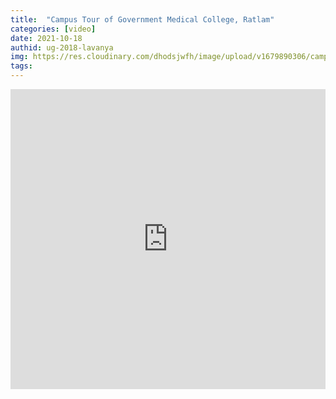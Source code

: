 ```yaml
---
title:  "Campus Tour of Government Medical College, Ratlam"
categories: [video]
date: 2021-10-18
authid: ug-2018-lavanya
img: https://res.cloudinary.com/dhodsjwfh/image/upload/v1679890306/campus-tour_adxlkk.png
tags: 
---
```


<div style="display:flex;justify-content:center">
<iframe width="853" height="480" src="https://www.youtube.com/embed/2s0ae1_QVBg" title="YouTube video player" frameborder="0" allow="accelerometer; autoplay; clipboard-write; encrypted-media; gyroscope; picture-in-picture; web-share" allowfullscreen></iframe>
</div>